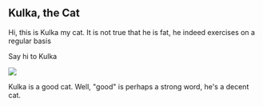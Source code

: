 ## Kulka, the Cat

Hi, this is Kulka my cat. It is not true that he is fat, he indeed exercises on a regular basis

Say hi to Kulka 

![](kulka.jpeg)

Kulka is a good cat. Well, "good" is perhaps a strong word, he's a decent cat. 
